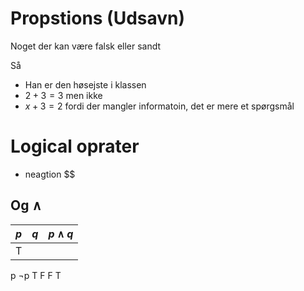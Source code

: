 


# Propstions (Udsavn)

Noget der kan være falsk eller sandt

Så 
* Han er den høsejste i klassen
* $2 +3 = 3$
men ikke
* $x + 3 = 2$ fordi der mangler informatoin, det er mere et spørgsmål 


# Logical oprater
* neagtion $$






## Og $\wedge$

| $p$ | $q$ | $p \wedge q$ |
| --- | --- | ------------ |
| T   |     |              |


p	¬p
T	F
F	T

